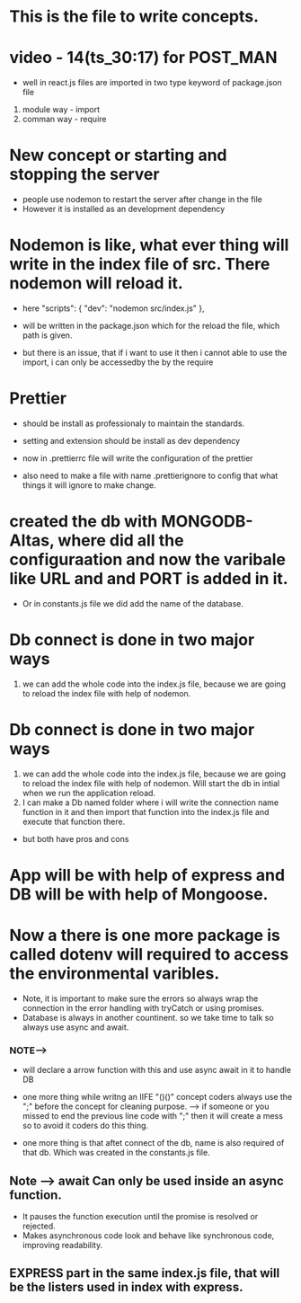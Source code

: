 # This is the file to write concepts.

# video - 14(ts_30:17) for POST_MAN

- well in react.js files are imported in two type keyword of package.json file

1. module way - import
2. comman way - require

# New concept or starting and stopping the server

- people use nodemon to restart the server after change in the file
- However it is installed as an development dependency

# Nodemon is like, what ever thing will write in the index file of src. There nodemon will reload it.

- here "scripts": {
  "dev": "nodemon src/index.js"
  },
- will be written in the package.json which for the reload the file, which path is given.

- but there is an issue, that if i want to use it then i cannot able to use the import, i can only be accessedby the by the require

# Prettier

- should be install as professionaly to maintain the standards.
- setting and extension should be install as dev dependency

- now in .prettierrc file will write the configuration of the prettier

- also need to make a file with name .prettierignore to config that what things it will ignore to make change.

# created the db with MONGODB-Altas, where did all the configuraation and now the varibale like URL and and PORT is added in it.

- Or in constants.js file we did add the name of the database.

# Db connect is done in two major ways

1. we can add the whole code into the index.js file, because we are going to reload the index file with help of nodemon.

# Db connect is done in two major ways

1. we can add the whole code into the index.js file, because we are going to reload the index file with help of nodemon. Will start the db in intial when we run the application reload.
2. I can make a Db named folder where i will write the connection name function in it and then import that function into the index.js file and execute that function there.

- but both have pros and cons

# App will be with help of express and DB will be with help of Mongoose.

# Now a there is one more package is called dotenv will required to access the environmental varibles.

- Note, it is important to make sure the errors so always wrap the connection in the error handling with tryCatch or using promises.
- Database is always in another countinent. so we take time to talk so always use async and await.

### NOTE-->

- will declare a arrow function with this and use async await in it to handle DB
- one more thing while writng an IIFE "()()" concept coders always use the ";" before the concept for cleaning purpose. --> if someone or you missed to end the previous line code with ";" then it will create a mess so to avoid it coders do this thing.

- one more thing is that aftet connect of the db, name is also required of that db. Which was created in the constants.js file.

## Note --> await Can only be used inside an async function.

- It pauses the function execution until the promise is resolved or rejected.
- Makes asynchronous code look and behave like synchronous code, improving readability.

## EXPRESS part in the same index.js file, that will be the listers used in index with express.
